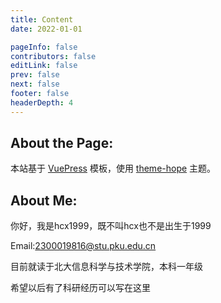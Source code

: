 ```yaml
---
title: Content
date: 2022-01-01

pageInfo: false
contributors: false
editLink: false
prev: false
next: false
footer: false
headerDepth: 4
---
```

## About the Page:

本站基于 [VuePress](https://vuejs.press/zh/) 模板，使用 [theme-hope](https://theme-hope.vuejs.press/zh/guide/intro/intro.html) 主题。

## About Me:

你好，我是hcx1999，既不叫hcx也不是出生于1999

Email:2300019816@stu.pku.edu.cn

目前就读于北大信息科学与技术学院，本科一年级

希望以后有了科研经历可以写在这里